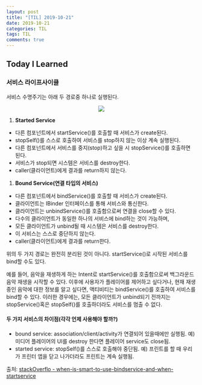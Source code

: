 ```yaml
---
layout: post
title: "[TIL] 2019-10-21"
date: 2019-10-21
categories: TIL
tags: TIL
comments: true
---
```


## Today I Learned

### 서비스 라이프사이클
서비스 수명주기는 아래 두 경로중 하나로 실행된다.

<center><img src="https://developer.android.com/images/service_lifecycle.png"></center>

  1. **Started Service**
   - 다른 컴포넌트에서 startService()를 호출할 때 서비스가 create된다.
   - stopSelf()를 스스로 호출하여 서비스를 stop하지 않는 이상 계속 실행된다.
   - 다른 컴포넌트에서 서비스를 중지(stop)하고 싶을 시 stopService()를 호출하면 된다.
   - 서비스가 stop되면 시스템은 서비스를 destroy한다.
   - caller(클라이언트)에게 결과를 return하지 않는다.
 
   1. **Bound Service(연결 타입의 서비스)**
   - 다른 컴포넌트에서 bindService()를 호출할 때 서비스가 create된다.
   - 클라이언트는 IBinder 인터페이스를 통해 서비스와 통신한다.
   - 클라이언트는 unbindService()를 호출함으로써 연결을 close할 수 있다.
   - 다수의 클라이언트가 동일한 하나의 서비스에 bind하는 것이 가능하며,
   - 모든 클라이언트가 unbind될 때 시스템은 서비스를 destroy한다.
   - 이 서비스는 스스로 중단하지 않는다.
   - caller(클라이언트)에게 결과를 return한다.
  
위의 두 가지 경로는 완전히 분리된 것이 아니다. startService()로 시작된 서비스를 bind할 수도 있다. 

예를 들어, 음악을 재생하게 하는 Intent로 startService()를 호출함으로써 백그라운드 음악 재생을 시작할 수 있다. 이후에 사용자가 플레이어를 제어하고 싶다거나, 현재 재생중인 음악에 대한 정보를 알고 싶다면, 액티비티는 bindService()를 호출하여 서비스를 bind할 수 있다.
이러한 경우에는, 모든 클라이언트가 unbind되기 전까지는 stopService()혹은 stopSelf()를 호출하더라도 서비스를 멈출 수 없다.

#### 두 가지 서비스의 차이점(각각 언제 사용해야 할까?)
- bound service: association/client/activity가 연결되어 있을때에만 실행됨.
  예) 미디어 플레이어의 UI를 destroy 한다면 플레이어 service도 close됨.
 - started service: stopSelf()를 스스로 호출해야 중단됨.
  예) 프린트를 할 때 우리가 프린터 앱을 닫고 나가더라도 프린트는 계속 실행됨.

출처: [stackOverflo - when-is-smart-to-use-bindservice-and-when-startservice](https://stackoverflow.com/questions/13787460/when-is-smart-to-use-bindservice-and-when-startservice)